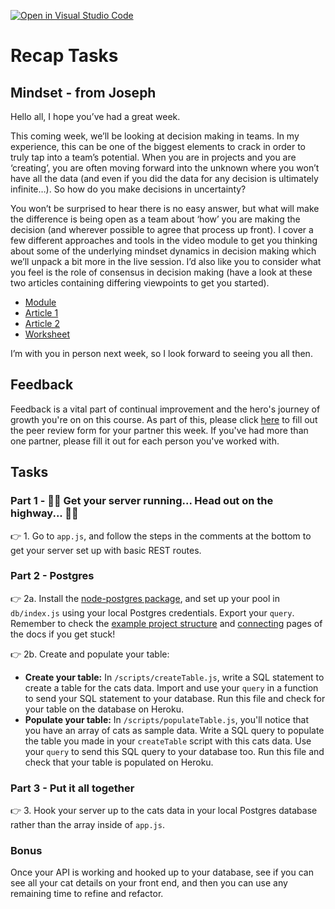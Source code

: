 [![Open in Visual Studio Code](https://classroom.github.com/assets/open-in-vscode-f059dc9a6f8d3a56e377f745f24479a46679e63a5d9fe6f495e02850cd0d8118.svg)](https://classroom.github.com/online_ide?assignment_repo_id=6606167&assignment_repo_type=AssignmentRepo)
# Recap Tasks

## Mindset - from Joseph

Hello all, I hope you’ve had a great week.

This coming week, we’ll be looking at decision making in teams. In my experience, this can be one of the biggest elements to crack in order to truly tap into a team’s potential. When you are in projects and you are ‘creating’, you are often moving forward into the unknown where you won’t have all the data (and even if you did the data for any decision is ultimately infinite…). So how do you make decisions in uncertainty?

You won’t be surprised to hear there is no easy answer, but what will make the difference is being open as a team about ‘how’ you are making the decision (and wherever possible to agree that process up front). I cover a few different approaches and tools in the video module to get you thinking about some of the underlying mindset dynamics in decision making which we’ll unpack a bit more in the live session. I’d also like you to consider what you feel is the role of consensus in decision making (have a look at these two articles containing differing viewpoints to get you started).

- [Module](https://vimeo.com/657833544/0b6e11981c)
- [Article 1](https://medium.com/@al.pittampalli/consensus-7048e614a452)
- [Article 2](https://blog.abacus.com/power-of-consensus-decision-making-engineering/)
- [Worksheet](./mindset/Decision%20Making%20Activity.docx)

I’m with you in person next week, so I look forward to seeing you all then.

## Feedback

Feedback is a vital part of continual improvement and the hero's journey of growth you're on on this course. As part of this, please click [here](https://forms.gle/BJWLNvSgKsp9rkbF8) to fill out the peer review form for your partner this week. If you've had more than one partner, please fill it out for each person you've worked with.

## Tasks

### Part 1 - 🎵🎵 Get your server running... Head out on the highway... 🎵🎵

👉 1. Go to `app.js`, and follow the steps in the comments at the bottom to get your server set up with basic REST routes.

### Part 2 - Postgres

👉 2a. Install the [node-postgres package](https://node-postgres.com/), and set up your pool in `db/index.js` using your local Postgres credentials. Export your `query`. Remember to check the [example project structure](https://node-postgres.com/guides/project-structure) and [connecting](https://node-postgres.com/features/connecting) pages of the docs if you get stuck!

👉 2b. Create and populate your table:

- **Create your table:** In `/scripts/createTable.js`, write a SQL statement to create a table for the cats data. Import and use your `query` in a function to send your SQL statement to your database. Run this file and check for your table on the database on Heroku.
- **Populate your table:** In `/scripts/populateTable.js`, you'll notice that you have an array of cats as sample data. Write a SQL query to populate the table you made in your `createTable` script with this cats data. Use your `query` to send this SQL query to your database too. Run this file and check that your table is populated on Heroku.

### Part 3 - Put it all together

👉 3. Hook your server up to the cats data in your local Postgres database rather than the array inside of `app.js`.

### Bonus

Once your API is working and hooked up to your database, see if you can see all your cat details on your front end, and then you can use any remaining time to refine and refactor.
